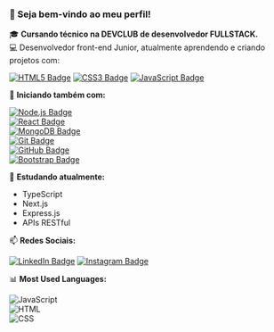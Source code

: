 ### 👋 Seja bem-vindo ao meu perfil!

🎓 **Cursando técnico na DEVCLUB de desenvolvedor FULLSTACK.**  
💻 Desenvolvedor front-end Junior, atualmente aprendendo e criando projetos com:

[![HTML5 Badge](https://img.shields.io/badge/-HTML5-E34F26?style=flat-square&logo=html5&logoColor=white)](https://developer.mozilla.org/pt-BR/docs/Web/HTML) 
[![CSS3 Badge](https://img.shields.io/badge/-CSS3-1572B6?style=flat-square&logo=css3&logoColor=white)](https://developer.mozilla.org/pt-BR/docs/Web/CSS) 
[![JavaScript Badge](https://img.shields.io/badge/-JavaScript-F7DF1E?style=flat-square&logo=javascript&logoColor=black)](https://developer.mozilla.org/pt-BR/docs/Web/JavaScript) 

🚀 **Iniciando também com:**

[![Node.js Badge](https://img.shields.io/badge/-Node.js-339933?style=flat-square&logo=node.js&logoColor=white)](https://nodejs.org/pt-br/docs/)  
[![React Badge](https://img.shields.io/badge/-React-61DAFB?style=flat-square&logo=react&logoColor=black)](https://reactjs.org/)  
[![MongoDB Badge](https://img.shields.io/badge/-MongoDB-47A248?style=flat-square&logo=mongodb&logoColor=white)](https://www.mongodb.com/)  
[![Git Badge](https://img.shields.io/badge/-Git-F05032?style=flat-square&logo=git&logoColor=white)](https://git-scm.com/)  
[![GitHub Badge](https://img.shields.io/badge/-GitHub-181717?style=flat-square&logo=github&logoColor=white)](https://github.com/)  
[![Bootstrap Badge](https://img.shields.io/badge/-Bootstrap-563D7C?style=flat-square&logo=bootstrap&logoColor=white)](https://getbootstrap.com/)

🌱 **Estudando atualmente:**  
- TypeScript  
- Next.js  
- Express.js  
- APIs RESTful  

📫 **Redes Sociais:**

[![LinkedIn Badge](https://img.shields.io/badge/-LinkedIn-0077B5?style=flat-square&logo=linkedin&logoColor=white)](https://www.linkedin.com) 
[![Instagram Badge](https://img.shields.io/badge/-Instagram-E4405F?style=flat-square&logo=instagram&logoColor=white)](https://www.instagram.com)

📊 **Most Used Languages:**  

![JavaScript](https://img.shields.io/badge/-JavaScript-36.08%25-yellow)  
![HTML](https://img.shields.io/badge/-HTML-32.54%25-orange)  
![CSS](https://img.shields.io/badge/-CSS-31.38%25-blue)  
